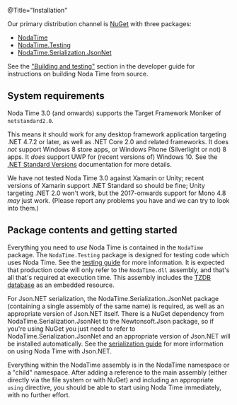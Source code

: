 @Title="Installation"

Our primary distribution channel is [NuGet](https://www.nuget.org/) with
three packages:

- [NodaTime](https://www.nuget.org/packages/NodaTime)
- [NodaTime.Testing](https://www.nuget.org/packages/NodaTime.Testing)
- [NodaTime.Serialization.JsonNet](https://www.nuget.org/packages/NodaTime.Serialization.JsonNet)

See the ["Building and testing"][building] section in the developer guide for
instructions on building Noda Time from source.

[building]: /developer/building

System requirements
-------------------

Noda Time 3.0 (and onwards) supports the Target Framework Moniker of `netstandard2.0`.

This means it should work for any desktop framework application targeting .NET 4.7.2 or later, as well as .NET Core 2.0 and
related frameworks.  It does *not* support Windows 8 store apps, or Windows Phone (Silverlight or not) 8 apps. It *does* support
UWP for (recent versions of) Windows 10. See the [.NET Standard
Versions](https://github.com/dotnet/standard/blob/main/docs/versions.md) documentation for more details.

We have not tested Noda Time 3.0 against Xamarin or Unity; recent versions of Xamarin support .NET Standard so should be fine;
Unity targeting .NET 2.0 won't work, but the 2017-onwards support for Mono 4.8 *may* just work. (Please report any problems you
have and we can try to look into them.)

Package contents and getting started
------------------------------------

Everything you need to *use* Noda Time is contained in the `NodaTime` package. The `NodaTime.Testing` package is designed
for testing code which uses Noda Time. See the [testing guide](testing) for more information. It is expected
that production code will only refer to the `NodaTime.dll` assembly, and that's all that's required at execution time.
This assembly includes the [TZDB database](tzdb) as an embedded resource.

For Json.NET serialization, the NodaTime.Serialization.JsonNet package (containing a single assembly of the same name) is
required, as well as an appropriate version of Json.NET itself. There is a NuGet dependency from NodaTime.Serialization.JsonNet
to the Newtonsoft.Json package, so if you're using NuGet you just need to refer to NodaTime.Serialization.JsonNet and an
appropriate version of Json.NET will be installed automatically. See the [serialization guide](serialization) for more
information on using Noda Time with Json.NET.

Everything within the NodaTime assembly is in the NodaTime namespace or a "child" namespace. After adding a reference to
the main assembly (either directly via the file system or with NuGet) and including an appropriate `using` directive, you should
be able to start using Noda Time immediately, with no further effort.
